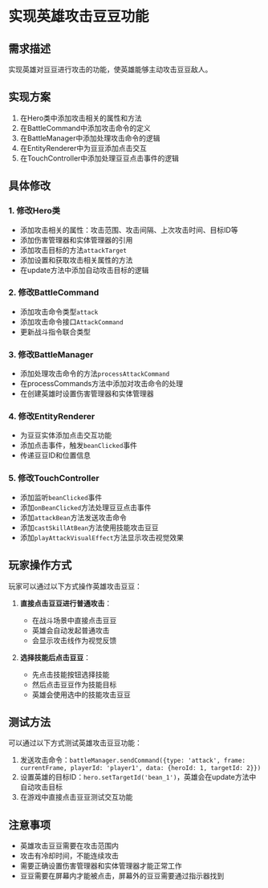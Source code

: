 # 实现英雄攻击豆豆功能

## 需求描述
实现英雄对豆豆进行攻击的功能，使英雄能够主动攻击豆豆敌人。

## 实现方案
1. 在Hero类中添加攻击相关的属性和方法
2. 在BattleCommand中添加攻击命令的定义
3. 在BattleManager中添加处理攻击命令的逻辑
4. 在EntityRenderer中为豆豆添加点击交互
5. 在TouchController中添加处理豆豆点击事件的逻辑

## 具体修改

### 1. 修改Hero类
- 添加攻击相关的属性：攻击范围、攻击间隔、上次攻击时间、目标ID等
- 添加伤害管理器和实体管理器的引用
- 添加攻击目标的方法`attackTarget`
- 添加设置和获取攻击相关属性的方法
- 在update方法中添加自动攻击目标的逻辑

### 2. 修改BattleCommand
- 添加攻击命令类型`attack`
- 添加攻击命令接口`AttackCommand`
- 更新战斗指令联合类型

### 3. 修改BattleManager
- 添加处理攻击命令的方法`processAttackCommand`
- 在processCommands方法中添加对攻击命令的处理
- 在创建英雄时设置伤害管理器和实体管理器

### 4. 修改EntityRenderer
- 为豆豆实体添加点击交互功能
- 添加点击事件，触发`beanClicked`事件
- 传递豆豆ID和位置信息

### 5. 修改TouchController
- 添加监听`beanClicked`事件
- 添加`onBeanClicked`方法处理豆豆点击事件
- 添加`attackBean`方法发送攻击命令
- 添加`castSkillAtBean`方法使用技能攻击豆豆
- 添加`playAttackVisualEffect`方法显示攻击视觉效果

## 玩家操作方式
玩家可以通过以下方式操作英雄攻击豆豆：

1. **直接点击豆豆进行普通攻击**：
   - 在战斗场景中直接点击豆豆
   - 英雄会自动发起普通攻击
   - 会显示攻击线作为视觉反馈

2. **选择技能后点击豆豆**：
   - 先点击技能按钮选择技能
   - 然后点击豆豆作为技能目标
   - 英雄会使用选中的技能攻击豆豆

## 测试方法
可以通过以下方式测试英雄攻击豆豆功能：
1. 发送攻击命令：`battleManager.sendCommand({type: 'attack', frame: currentFrame, playerId: 'player1', data: {heroId: 1, targetId: 2}})`
2. 设置英雄的目标ID：`hero.setTargetId('bean_1')`，英雄会在update方法中自动攻击目标
3. 在游戏中直接点击豆豆测试交互功能

## 注意事项
- 英雄攻击豆豆需要在攻击范围内
- 攻击有冷却时间，不能连续攻击
- 需要正确设置伤害管理器和实体管理器才能正常工作
- 豆豆需要在屏幕内才能被点击，屏幕外的豆豆需要通过指示器找到
